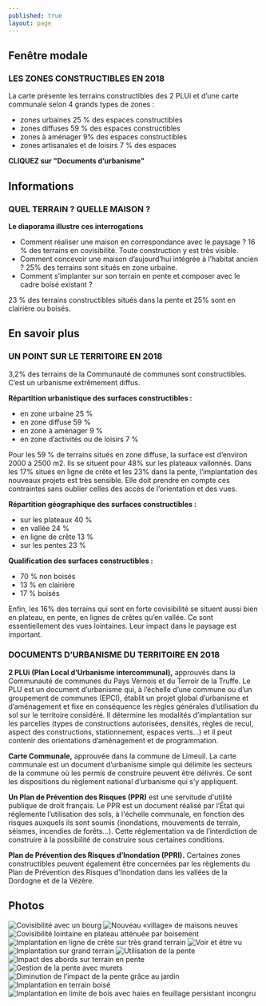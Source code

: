 ```yaml
---
published: true
layout: page
---
```



## Fenêtre modale

### LES ZONES CONSTRUCTIBLES EN 2018


La carte présente les terrains constructibles des 2 PLUi et d’une carte communale selon 4 grands types de zones :

- zones urbaines 25 % des espaces constructibles
- zones diffuses 59 % des espaces constructibles
- zones à aménager 9% des espaces constructibles 
- zones artisanales et de loisirs 7 % des espaces

**CLIQUEZ sur "Documents d’urbanisme"**



## Informations

### QUEL TERRAIN ? QUELLE MAISON ?

**Le diaporama illustre ces interrogations**

- Comment réaliser une maison en correspondance avec le paysage ?
16 % des terrains en covisibilité. Toute construction y est très visible. 
- Comment concevoir une maison d’aujourd’hui intégrée à l’habitat ancien ? 25% des terrains sont situés en zone urbaine.
- Comment s’implanter sur son terrain en pente et composer avec le cadre boisé existant ? 

23 % des terrains constructibles situés dans la pente et 25% sont en clairière ou boisés.

## En savoir plus

### UN POINT SUR LE TERRITOIRE EN 2018

3,2%  des terrains de la Communauté de communes sont constructibles. C’est un urbanisme extrêmement diffus.

**Répartition urbanistique des surfaces constructibles :**

- en zone urbaine 25 %
- en zone diffuse 59 %
- en zone à aménager 9 %
- en zone d’activités ou de loisirs 7 %

Pour les 59 % de terrains situés en zone diffuse, la surface est d’environ 2000 à 2500 m2. Ils se situent pour 48% sur les plateaux vallonnés. Dans les 17% situés en ligne de crête et les 23% dans la pente, l’implantation des nouveaux projets est très sensible. Elle doit prendre en compte ces contraintes sans oublier celles des accès de l’orientation et des vues.

**Répartition géographique des surfaces constructibles :**

- sur les plateaux 40 %
- en vallée 24 %
- en ligne de crête 13 %
- sur les pentes 23 %

**Qualification des surfaces constructibles :**

- 70 % non boisés
- 13 % en clairière
- 17 % boisés

Enfin, les 16% des terrains qui sont en forte covisibilité se situent aussi bien en plateau, en pente, en lignes de crêtes qu’en vallée. Ce sont essentiellement des vues lointaines. Leur impact dans le paysage est important.

### DOCUMENTS D’URBANISME DU TERRITOIRE EN 2018


**2 PLUi (Plan Local d’Urbanisme intercommunal),** approuvés dans la Communauté de communes du Pays Vernois et du Terroir de la Truffe.
Le PLU est un document d’urbanisme qui, à l’échelle d’une commune ou d’un groupement de communes (EPCI), établit un projet global d’urbanisme et d’aménagement et fixe en conséquence les règles générales d’utilisation du sol sur le territoire considéré. Il détermine les modalités d’implantation sur les parcelles (types de constructions autorisées, densités, règles de recul, aspect des constructions, stationnement, espaces verts…) et il peut contenir des orientations d’aménagement et de programmation.

**Carte Communale,**
approuvée dans la commune de Limeuil.
La carte communale est un document d’urbanisme simple qui délimite les secteurs de la commune où les permis de construire peuvent être délivrés. Ce sont les dispositions du règlement national d’urbanisme qui s’y appliquent.

**Un Plan de Prévention des Risques (PPR)**
est une servitude d'utilité publique de droit français.
Le PPR est un document réalisé par l’État qui réglemente l’utilisation des sols, à l'échelle communale, en fonction des risques auxquels ils sont soumis (inondations, mouvements de terrain, séismes, incendies de forêts...). Cette réglementation va de l’interdiction de construire à la possibilité de construire sous certaines conditions.

**Plan de Prévention des Risques d’Inondation (PPRI).**
Certaines zones constructibles peuvent également être concernées par les règlements du Plan de Prévention des Risques d’Inondation dans les vallées de la Dordogne et de la Vézère.



## Photos

![Covisibilité avec un bourg](/data/images/20/urbanisme/20_URBA_01.jpg)
![Nouveau «village» de maisons neuves](/data/images/20/urbanisme/20_URBA_02.jpg)
![Covisibilité lointaine en plateau atténuée par boisement](/data/images/20/urbanisme/20_URBA_03.jpg)
![Implantation en ligne de crête sur très grand terrain](/data/images/20/urbanisme/20_URBA_04.jpg)
![Voir et être vu](/data/images/20/urbanisme/20_URBA_05.jpg)
![Implantation sur grand terrain](/data/images/20/urbanisme/20_URBA_06.jpg)
![Utilisation de la pente](/data/images/20/urbanisme/20_URBA_07.jpg)
![Impact des abords sur terrain en pente](/data/images/20/urbanisme/20_URBA_08.jpg)
![Gestion de la pente avec murets](/data/images/20/urbanisme/20_URBA_09.jpg)
![Diminution de l’impact de la pente grâce au jardin](/data/images/20/urbanisme/20_URBA_10.jpg)
![Implantation en terrain boisé](/data/images/20/urbanisme/20_URBA_11.jpg)
![Implantation en limite de bois avec haies en feuillage persistant incongru](/data/images/20/urbanisme/20_URBA_12.jpg)
